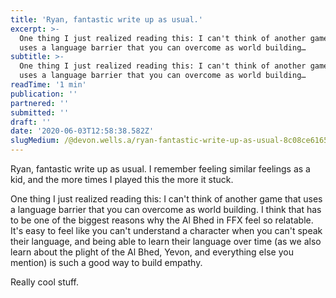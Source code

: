 ```yaml
---
title: 'Ryan, fantastic write up as usual.'
excerpt: >-
  One thing I just realized reading this: I can't think of another game that
  uses a language barrier that you can overcome as world building…
subtitle: >-
  One thing I just realized reading this: I can't think of another game that
  uses a language barrier that you can overcome as world building…
readTime: '1 min'
publication: ''
partnered: ''
submitted: ''
draft: ''
date: '2020-06-03T12:58:38.582Z'
slugMedium: /@devon.wells.a/ryan-fantastic-write-up-as-usual-8c08ce6165e5
---
```


Ryan, fantastic write up as usual. I remember feeling similar feelings as a kid, and the more times I played this the more it stuck.

One thing I just realized reading this: I can't think of another game that uses a language barrier that you can overcome as world building. I think that has to be one of the biggest reasons why the Al Bhed in FFX feel so relatable. It's easy to feel like you can't understand a character when you can't speak their language, and being able to learn their language over time (as we also learn about the plight of the Al Bhed, Yevon, and everything else you mention) is such a good way to build empathy.

Really cool stuff.